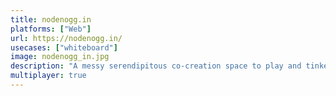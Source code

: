 ```yaml
---
title: nodenogg.in
platforms: ["Web"]
url: https://nodenogg.in/
usecases: ["whiteboard"]
image: nodenogg_in.jpg
description: "A messy serendipitous co-creation space to play and tinker around with ideas together."
multiplayer: true
---
```

